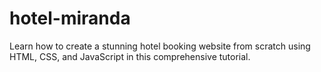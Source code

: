 # hotel-miranda
Learn how to create a stunning hotel booking website from scratch using HTML, CSS, and JavaScript in this comprehensive tutorial.
